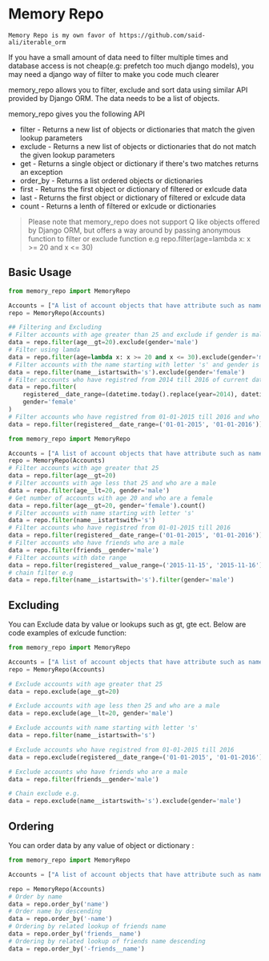 # Memory Repo

```
Memory Repo is my own favor of https://github.com/said-ali/iterable_orm
```

If you have a small amount of data need to filter multiple times and database access is not cheap(e.g: prefetch too much
django models), you may need a
django way of filter to make you code much clearer

memory_repo allows you to filter, exclude and sort data using similar API provided by Django ORM. The data needs to be a
list of objects.

memory_repo gives you the following API

- filter - Returns a new list of objects or dictionaries that match the given lookup parameters
- exclude - Returns a new list of objects or dictionaries that do not match the given lookup parameters
- get - Returns a single object or dictionary if there's two matches returns an exception
- order_by - Returns a list ordered objects or dictionaries
- first - Returns the first object or dictionary of filtered or exlcude data
- last - Returns the first object or dictionary of filtered or exlcude data
- count - Returns a lenth of filtered or exlcude or dictionaries

> Please note that memory_repo does not support Q like objects offered by Django ORM, but offers a way around by passing
> anonymous function to filter or exclude function e.g repo.filter(age=lambda x: x >= 20 and x <= 30)

## Basic Usage

```python
from memory_repo import MemoryRepo

Accounts = ["A list of account objects that have attribute such as name, email, age, gender ect"]
repo = MemoryRepo(Accounts)

## Filtering and Excluding
# Filter accounts with age greater than 25 and exclude if gender is male
data = repo.filter(age__gt=20).exclude(gender='male')
# Filter using lamda  
data = repo.filter(age=lambda x: x >= 20 and x <= 30).exclude(gender='male')
# Filter accounts with the name starting with letter 's' and gender is female
data = repo.filter(name__istartswith='s').exclude(gender='female')
# Filter accounts who have registred from 2014 till 2016 of current date and who are a female
data = repo.filter(
    registered__date_range=(datetime.today().replace(year=2014), datetime.today().replace(year=2016))).exclude(
    gender='female'
)
# Filter accounts who have registred from 01-01-2015 till 2016 and who are a female if date is string object
data = repo.filter(registered__date_range=('01-01-2015', '01-01-2016')).exclude(gender='female')
```

```python
from memory_repo import MemoryRepo

Accounts = ["A list of account objects that have attribute such as name, email, age, gender ect"]
repo = MemoryRepo(Accounts)
# Filter accounts with age greater that 25 
data = repo.filter(age__gt=20)
# Filter accounts with age less that 25 and who are a male
data = repo.filter(age__lt=20, gender='male')
# Get number of accounts with age 20 and who are a female
data = repo.filter(age__gt=20, gender='female').count()
# Filter accounts with name starting with letter 's'
data = repo.filter(name__istartswith='s')
# Filter accounts who have registred from 01-01-2015 till 2016
data = repo.filter(registered__date_range=('01-01-2015', '01-01-2016'))
# Filter accounts who have friends who are a male
data = repo.filter(friends__gender='male')
# Filter accounts with date range
data = repo.filter(registered__value_range=('2015-11-15', '2015-11-16'))
# chain filter e.g
data = repo.filter(name__istartswith='s').filter(gender='male')
```

## Excluding

You can Exclude data by value or lookups such as gt, gte ect.
Below are code examples of exlcude function:

```python
from memory_repo import MemoryRepo

Accounts = ["A list of account objects that have attribute such as name, email, age, gender ect"]
repo = MemoryRepo(Accounts)

# Exclude accounts with age greater that 25
data = repo.exclude(age__gt=20)

# Exclude accounts with age less then 25 and who are a male
data = repo.exclude(age__lt=20, gender='male')

# Exclude accounts with name starting with letter 's'
data = repo.filter(name__istartswith='s')

# Exclude accounts who have registred from 01-01-2015 till 2016
data = repo.exclude(registered__date_range=('01-01-2015', '01-01-2016'))

# Exclude accounts who have friends who are a male
data = repo.filter(friends__gender='male')

# Chain exclude e.g.
data = repo.exclude(name__istartswith='s').exclude(gender='male')
```

## Ordering

You can order data by any value of object or dictionary :

```python
from memory_repo import MemoryRepo

Accounts = ["A list of account objects that have attribute such as name, email, age, gender ect"]

repo = MemoryRepo(Accounts)
# Order by name 
data = repo.order_by('name')
# Order name by descending
data = repo.order_by('-name')
# Ordering by related lookup of friends name
data = repo.order_by('friends__name')
# Ordering by related lookup of friends name descending
data = repo.order_by('-friends__name')
```





